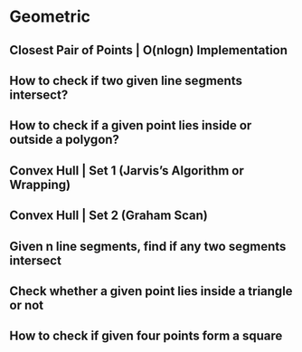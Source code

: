 # Geometric

##  Closest Pair of Points | O(nlogn) Implementation
##  How to check if two given line segments intersect?
##  How to check if a given point lies inside or outside a polygon?
##  Convex Hull | Set 1 (Jarvis’s Algorithm or Wrapping)
##  Convex Hull | Set 2 (Graham Scan)
##  Given n line segments, find if any two segments intersect
##  Check whether a given point lies inside a triangle or not
##  How to check if given four points form a square
